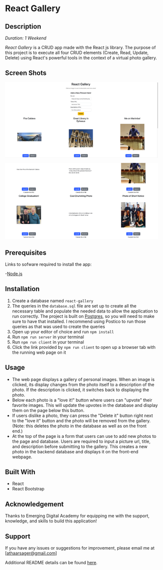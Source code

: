 # React Gallery

## Description

_Duration: 1 Weekend_

_React Gallery_ is a CRUD app made with the React js library. The purpose of this project is to execute all four CRUD
elements (Create, Read, Update, Delete) using React's powerful tools in the context of a virtual photo gallery.

## Screen Shots

![first screenshot](./sample_images/screenshot1.png)

![second screenshot](./sample_images/screenshot2.png)

## Prerequisites

Links to sofware required to install the app:

-[Node.js](https://nodejs.org/en/)

## Installation

1. Create a database named `react-gallery`
2. The queries in the `database.sql` file are set up to create all the necessary table and populate the needed data to allow the
 application to run correctly. The project is built on [Postgres](https://www.postgresql.org/download/), so you will need to make sure to have that installed. I recommend using Postico to run those queries as that was used to create the queries
3. Open up your editor of choice and run `npm install`
4. Run `npm run server` in your terminal
5. Run `npm run client` in your terminal
6. Click the link provided by `npm run client` to open up a browser tab with the running web page on it

## Usage

- The web page displays a gallery of personal images. When an image is clicked, its display changes from the photo itself
to a description of the photo. If the description is clicked, it switches back to displaying the photo. 
- Below each photo is a "love it!" button where users can "upvote" their favorite images. This will update the upvotes in the database and
display them on the page below this button. 
- If users dislike a photo, they can press the "Delete it" button right next to the "love it" button and the photo will be removed from the gallery. (Note: this deletes the photo in the database as well as on the front end.)
- At the top of the page is a form that users can use to add new photos to the page and database. Users are required to input a picture url, title, and description before submitting to the gallery. This creates a new photo in the backend database and displays it on the front-end webpage.


## Built With

- React
- React Bootstrap

## Acknowledgement

Thanks to Emerging Digital Academy for equipping me with the support, knowledge, and skills to build this application!

## Support

If you have any issues or suggestions for improvement, please email me at [athaarsager@gmail.com]

Additional README details can be found [here](https://github.com/PrimeAcademy/readme-template/blob/master/README.md).
